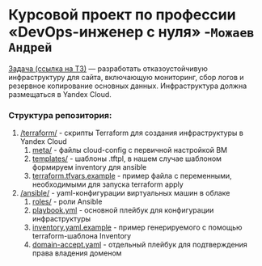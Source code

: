 # Курсовой проект по профессии «DevOps-инженер с нуля» -`Можаев Андрей`

[Задача (ссылка на ТЗ)](https://github.com/netology-code/sys-diplom/blob/main/README.md) — разработать отказоустойчивую инфраструктуру для сайта, включающую мониторинг, сбор логов и резервное копирование основных данных. Инфраструктура должна размещаться в Yandex Cloud.

### Структура репозитория:
1. [/terraform/](https://github.com/smutosey/netology-coursework/tree/master/terraform) - скрипты Terraform для создания инфраструктуры в Yandex Cloud
   1. [meta/](https://github.com/smutosey/netology-coursework/tree/master/terraform/meta) - файлы cloud-config с первичной настройкой ВМ
   2. [templates/](https://github.com/smutosey/netology-coursework/tree/master/terraform/templates) - шаблоны .tftpl, в нашем случае шаблоном формируем inventory для ansible
   3. [terraform.tfvars.example](https://github.com/smutosey/netology-coursework/blob/master/terraform/terraform.tfvars.example) - пример файла с переменными, необходимыми для запуска terraform apply
2. [/ansible/](https://github.com/smutosey/netology-coursework/tree/master/ansible) - yaml-конфигурации виртуальных машин в облаке
   1. [roles/](https://github.com/smutosey/netology-coursework/tree/master/ansible/roles) - роли Ansible
   2. [playbook.yml](https://github.com/smutosey/netology-coursework/blob/master/ansible/playbook.yaml) - основной плейбук для конфигурации инфраструктуры
   3. [inventory.yaml.example](https://github.com/smutosey/netology-coursework/blob/master/ansible/inventory.yaml.example) - пример генерируемого с помощью terraform-шаблона Inventory
   4. [domain-accept.yaml](https://github.com/smutosey/netology-coursework/blob/master/ansible/domain-accept.yaml) - отдельный плейбук для подтверждения права владения доменом
